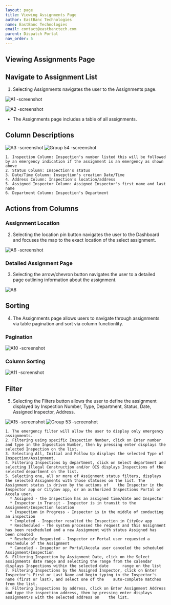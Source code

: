 ```yaml
---
layout: page
title: Viewing Assignments Page
author: EastBanc Technologies
name: EastBanc Technologies
email: contact@eastbanctech.com
parent: Dispatch Portal
nav_order: 5
---
```

<section id="Viewing-assignments-page" markdown="1">

# Viewing Assignments Page

<section id="navigate-to-assignment-list" markdown="1">

## Navigate to Assignment List

1. Selecting Assignments navigates the user to the Assignments page.

![A1 -screenshot](../images/dispatch-portal/dp-assignment-page/nav-to-assignment-list.png)

![A2 -screenshot](../images/dispatch-portal/dp-assignment-page/nav-to-assignment-list1.png)

* The Assignments page includes a table of all assignments. 

</section>

<section id="column-descriptions" markdown="1">

## Column Descriptions

![A3 -screenshot](../images/dispatch-portal/dp-assignment-page/column-descriptions.png)
![Group 54 -screenshot](../images/dispatch-portal/dp-assignment-page/column-descriptions1.png)

    1. Inspection Column: Inspection's number listed this will be followed by an emergency indication if the assignment is an emergency as shown above
    2. Status Column: Inspection's status
    3. Date/Time Column: Insepction's creation Date/Time
    4. Address Column: Inspection's location/address
    5. Assigned Inspector Column: Assigned Inspector's first name and last name
    6. Department Column: Inspection's Department

</section>

<section id="actions-from-columns" markdown="1">

## Actions from Columns

<section id="map" markdown="1">

### Assignment Location
2. Selecting the location pin button navigates the user to the Dashboard and focuses the map to the exact location of the select assignment. 

![A6 -screenshot](../images/dispatch-portal/dp-assignment-page/map.png)


</section>

<section id="detailed-assignment-page" markdown="1">

### Detailed Assignment Page
3. Selecting the arrow/chevron button navigates the user to a detailed page outlining information about the assignment. 

![A8](../images/dispatch-portal/dp-assignment-page/detailed-assignment-page.png)


</section>
</section>

<section id="sorting" markdown="1">

## Sorting
4. The Assignments page allows users to navigate through assignments via table pagination and sort via column functionlity. 

### Pagination

![A10 -screenshot](../images/dispatch-portal/dp-assignment-page/sorting.png)

### Column Sorting

![A11 -screenshot](../images/dispatch-portal/dp-assignment-page/sorting1.png)

</section>

<section id="filter" markdown="1">

## Filter
5. Selecting the Filters button allows the user to define the assignment displayed by Inspection Number, Type, Department, Status, Date, Assigned Inspector, Address.

![A15 -screenshot](../images/dispatch-portal/dp-assignment-page/filter.png)
![Group 53 -screenshot](../images/dispatch-portal/dp-assignment-page/filter1.png)

    1. The emergency filter will allow the user to display only emergency assignments.
    2. Filtering using specific Inspection Number, click on Enter number and type in the Inpsection Number, then by pressing enter displays the selected Inspection on the list.
    3. Selecting All, Initial and Follow Up displays the selected Type of Inspection/Assignment.
    4. Filtering Inspections by department, click on Select department and selecting Illegal Construction and/or OIS displays Inspections of the selected department on the list.
    5. Selecting one, all or more of Assignment status filters, displays the selected Assignments with those statuses on the list. The Assignment status is driven by the actions of    the Inspector in the Inspector app or CityGov app, or an authorized Inspections Portal or Accela user. 
      * Assigned - the Inspection has an assigned time/date and Inspector
      * Inspector in Transit - Inspector is in transit to the Assignment/Inspection location
      * Inspection in Progress - Inspector is in the middle of conducting an inspection
      * Completed - Inspector resulted the Inspection in CityGov app
      * Rescheduled - The system processed the request and this Assignment has been rescheduled and a new Assignment with status Assigned has been created
      * Reschedule Requested - Inspector or Portal user requested a reschedule of the Assignment
      * Canceled - Inspector or Portal/Accela user canceled the scheduled Assignment/Inspection
    6. Filtering Inspection by Assignment Date, click on the Select assignments date range and selecting the range from the calendar displays Inspections within the selected date      range on the list
    7. Filtering Inspections by the Assigned Inspector, click on Enter Inspector's First or Last Name and begin typing in the Inspector's name (first or last), and select one of the    auto-complete matches from the list.
    8. Filtering Inspections by address, click on Enter Assignment Address and type the inspection address, then by pressing enter displays assignment/s with the selected address on    the list.
</section>
</section>


